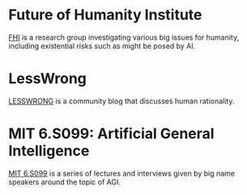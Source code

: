 # Future of Humanity Institute

[FHI](https://www.fhi.ox.ac.uk/) is a research group investigating various big issues for humanity, including existential risks such as might be posed by AI.

# LessWrong

[LESSWRONG](https://www.lesswrong.com/) is a community blog that discusses human rationality.

# MIT 6.S099: Artificial General Intelligence

[MIT 6.S099](https://agi.mit.edu/) is a series of lectures and interviews given by big name speakers around the topic of AGI.